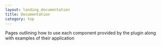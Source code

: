 ```yaml
---
layout: landing_documentation
title: Documentation
category: top
---
```


Pages outlining how to use each component provided by the plugin along with examples of their application
